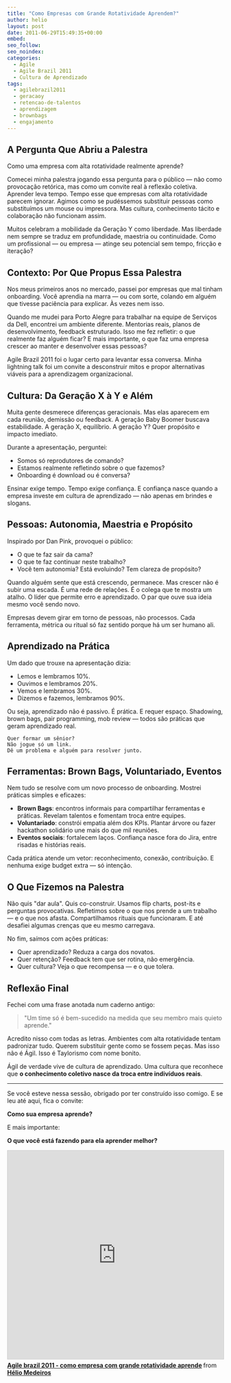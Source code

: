 ```yaml
---
title: "Como Empresas com Grande Rotatividade Aprendem?"
author: helio
layout: post
date: 2011-06-29T15:49:35+00:00
embed:
seo_follow:
seo_noindex:
categories:
  - Agile
  - Agile Brazil 2011
  - Cultura de Aprendizado
tags:
  - agilebrazil2011
  - geracaoy
  - retencao-de-talentos
  - aprendizagem
  - brownbags
  - engajamento
---
```


## A Pergunta Que Abriu a Palestra

Como uma empresa com alta rotatividade realmente aprende?

Comecei minha palestra jogando essa pergunta para o público — não como provocação retórica, mas como um convite real à reflexão coletiva. Aprender leva tempo. Tempo esse que empresas com alta rotatividade parecem ignorar. Agimos como se pudéssemos substituir pessoas como substituímos um mouse ou impressora. Mas cultura, conhecimento tácito e colaboração não funcionam assim.

Muitos celebram a mobilidade da Geração Y como liberdade. Mas liberdade nem sempre se traduz em profundidade, maestria ou continuidade. Como um profissional — ou empresa — atinge seu potencial sem tempo, fricção e iteração?

## Contexto: Por Que Propus Essa Palestra

Nos meus primeiros anos no mercado, passei por empresas que mal tinham onboarding. Você aprendia na marra — ou com sorte, colando em alguém que tivesse paciência para explicar. Às vezes nem isso.

Quando me mudei para Porto Alegre para trabalhar na equipe de Serviços da Dell, encontrei um ambiente diferente. Mentorias reais, planos de desenvolvimento, feedback estruturado. Isso me fez refletir: o que realmente faz alguém ficar? E mais importante, o que faz uma empresa crescer ao manter e desenvolver essas pessoas?

Agile Brazil 2011 foi o lugar certo para levantar essa conversa. Minha lightning talk foi um convite a desconstruir mitos e propor alternativas viáveis para a aprendizagem organizacional.

## Cultura: Da Geração X à Y e Além

Muita gente desmerece diferenças geracionais. Mas elas aparecem em cada reunião, demissão ou feedback. A geração Baby Boomer buscava estabilidade. A geração X, equilíbrio. A geração Y? Quer propósito e impacto imediato.

Durante a apresentação, perguntei:

- Somos só reprodutores de comando?
- Estamos realmente refletindo sobre o que fazemos?
- Onboarding é download ou é conversa?

Ensinar exige tempo. Tempo exige confiança. E confiança nasce quando a empresa investe em cultura de aprendizado — não apenas em brindes e slogans.

## Pessoas: Autonomia, Maestria e Propósito

Inspirado por Dan Pink, provoquei o público:

- O que te faz sair da cama?
- O que te faz continuar neste trabalho?
- Você tem autonomia? Está evoluindo? Tem clareza de propósito?

Quando alguém sente que está crescendo, permanece. Mas crescer não é subir uma escada. É uma rede de relações. É o colega que te mostra um atalho. O líder que permite erro e aprendizado. O par que ouve sua ideia mesmo você sendo novo.

Empresas devem girar em torno de pessoas, não processos. Cada ferramenta, métrica ou ritual só faz sentido porque há um ser humano ali.

## Aprendizado na Prática

Um dado que trouxe na apresentação dizia:

- Lemos e lembramos 10%.
- Ouvimos e lembramos 20%.
- Vemos e lembramos 30%.
- Dizemos e fazemos, lembramos 90%.

Ou seja, aprendizado não é passivo. É prática. E requer espaço. Shadowing, brown bags, pair programming, mob review — todos são práticas que geram aprendizado real.

```text
Quer formar um sênior?
Não jogue só um link.
Dê um problema e alguém para resolver junto.
```

## Ferramentas: Brown Bags, Voluntariado, Eventos

Nem tudo se resolve com um novo processo de onboarding. Mostrei práticas simples e eficazes:

- **Brown Bags**: encontros informais para compartilhar ferramentas e práticas. Revelam talentos e fomentam troca entre equipes.
- **Voluntariado**: constrói empatia além dos KPIs. Plantar árvore ou fazer hackathon solidário une mais do que mil reuniões.
- **Eventos sociais**: fortalecem laços. Confiança nasce fora do Jira, entre risadas e histórias reais.

Cada prática atende um vetor: reconhecimento, conexão, contribuição. E nenhuma exige budget extra — só intenção.

## O Que Fizemos na Palestra

Não quis "dar aula". Quis co-construir. Usamos flip charts, post-its e perguntas provocativas. Refletimos sobre o que nos prende a um trabalho — e o que nos afasta. Compartilhamos rituais que funcionaram. E até desafiei algumas crenças que eu mesmo carregava.

No fim, saímos com ações práticas:

- Quer aprendizado? Reduza a carga dos novatos.
- Quer retenção? Feedback tem que ser rotina, não emergência.
- Quer cultura? Veja o que recompensa — e o que tolera.

## Reflexão Final

Fechei com uma frase anotada num caderno antigo:

> "Um time só é bem-sucedido na medida que seu membro mais quieto aprende."

Acredito nisso com todas as letras. Ambientes com alta rotatividade tentam padronizar tudo. Querem substituir gente como se fossem peças. Mas isso não é Ágil. Isso é Taylorismo com nome bonito.

Ágil de verdade vive de cultura de aprendizado. Uma cultura que reconhece que **o conhecimento coletivo nasce da troca entre indivíduos reais**.

---

Se você esteve nessa sessão, obrigado por ter construído isso comigo. E se leu até aqui, fica o convite:

**Como sua empresa aprende?**

E mais importante:

**O que você está fazendo para ela aprender melhor?**

<iframe src="https://www.slideshare.net/slideshow/embed_code/key/dKreN7cgKMrOsQ?startSlide=1" width="597" height="486" frameborder="0" marginwidth="0" marginheight="0" scrolling="no" style="border:1px solid #CCC; border-width:1px; margin-bottom:5px;max-width: 100%;" allowfullscreen></iframe> <div style="margin-bottom:5px"><strong> <a href="https://www.slideshare.net/slideshow/agile-brazil-2011-como-empresa-com-grande-rotatividade-aprende/8467543" title="Agile brazil 2011 - como empresa com grande rotatividade aprende" target="_blank">Agile brazil 2011 - como empresa com grande rotatividade aprende</a> </strong> from <strong> <a href="https://www.slideshare.net/heliomedeiros" target="_blank">Hélio Medeiros</a> </strong></div>
